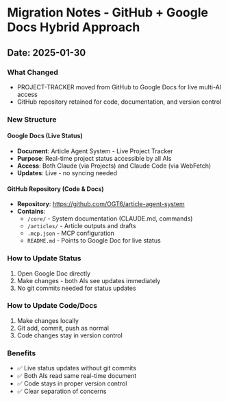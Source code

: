 # Migration Notes - GitHub + Google Docs Hybrid Approach

## Date: 2025-01-30

### What Changed
- PROJECT-TRACKER moved from GitHub to Google Docs for live multi-AI access
- GitHub repository retained for code, documentation, and version control

### New Structure

#### Google Docs (Live Status)
- **Document**: Article Agent System - Live Project Tracker
- **Purpose**: Real-time project status accessible by all AIs
- **Access**: Both Claude (via Projects) and Claude Code (via WebFetch)
- **Updates**: Live - no syncing needed

#### GitHub Repository (Code & Docs)
- **Repository**: https://github.com/OGT6/article-agent-system
- **Contains**:
  - `/core/` - System documentation (CLAUDE.md, commands)
  - `/articles/` - Article outputs and drafts
  - `.mcp.json` - MCP configuration
  - `README.md` - Points to Google Doc for live status
  
### How to Update Status
1. Open Google Doc directly
2. Make changes - both AIs see updates immediately
3. No git commits needed for status updates

### How to Update Code/Docs
1. Make changes locally
2. Git add, commit, push as normal
3. Code changes stay in version control

### Benefits
- ✅ Live status updates without git commits
- ✅ Both AIs read same real-time document
- ✅ Code stays in proper version control
- ✅ Clear separation of concerns